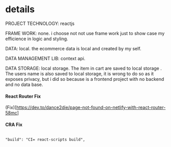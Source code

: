 # details

PROJECT TECHNOLOGY:
reactjs

FRAME WORK: none.
i choose not not use frame work just to show case my efficience in logic and styling.

DATA: local.
the ecommerce data is local and created by my self.

DATA MANAGEMENT LIB:
context api.

DATA STORAGE: local storage.
The item in cart are saved to local storage .
The users name is also saved to local storage, it is wrong to do so
as it exposes privacy, but i did so because is a frontend project with no backend and no data base.

#### React Router Fix

(Fix)[https://dev.to/dance2die/page-not-found-on-netlify-with-react-router-58mc]

#### CRA Fix

```

"build": "CI= react-scripts build",

```

